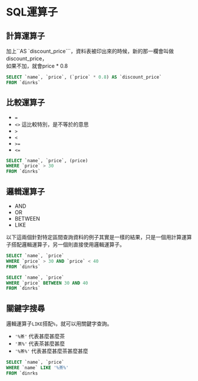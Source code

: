 # SQL運算子

## 計算運算子

加上``AS `discount_price```，資料表被印出來的時候，新的那一欄會叫做discount\_price，  
如果不加，就會price \* 0.8

```sql
SELECT `name`, `price`, (`price` * 0.8) AS `discount_price`
FROM `dinrks`
```

## 比較運算子

* `=`
* `<>` 這比較特別，是不等於的意思
* `>`
* `<`
* `>=`
* `<=`

```sql
SELECT `name`, `price`, (price) 
WHERE `price` > 30
FROM `dinrks`
```

## 邏輯運算子

* AND
* OR
* BETWEEN
* LIKE

以下這兩個針對特定區間查詢資料的例子其實是一樣的結果，只是一個用計算運算子搭配邏輯運算子，另一個則直接使用邏輯運算子。

```sql
SELECT `name`, `price`
WHERE `price` > 30 AND `price` < 40
FROM `dinrks`
```

```sql
SELECT `name`, `price`
WHERE `price` BETWEEN 30 AND 40
FROM `dinrks`
```

## 關鍵字搜尋

邏輯運算子`LIKE`搭配`%`，就可以用關鍵字查詢。

* `'%茶'` 代表甚麼甚麼茶
* `'茶%'` 代表茶甚麼甚麼
* `'%茶%'` 代表甚麼甚麼茶甚麼甚麼

```sql
SELECT `name`, `price`
WHERE `name` LIKE '%茶%'
FROM `dinrks
```

